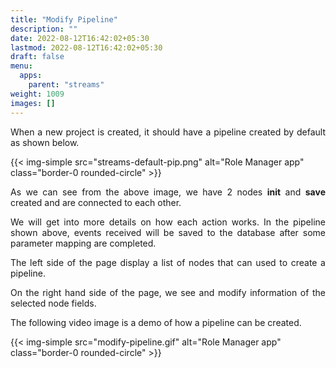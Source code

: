 ```yaml
---
title: "Modify Pipeline"
description: ""
date: 2022-08-12T16:42:02+05:30
lastmod: 2022-08-12T16:42:02+05:30
draft: false    
menu:
  apps:
    parent: "streams"
weight: 1009
images: []
---
```


<p style="text-align: justify;">
When a new project is created, it should have a pipeline created by default as shown below.
</p>

{{< img-simple src="streams-default-pip.png" alt="Role Manager app" class="border-0 rounded-circle" >}}

<p style="text-align: justify;">
As we can see from the above image, we have 2 nodes <b>init</b> and <b>save</b> created and are  connected to each other.
</p>

<p style="text-align: justify;">
We will get into more details on how each action works. In the pipeline shown above, events received will be saved to the database after some parameter mapping are completed.
</p>

<p style="text-align: justify;">
The left side of the page display a list of nodes that can used to create a pipeline.
</p>

<p style="text-align: justify;">
On the right hand side of the page, we see and modify information of the selected node fields. 
</p>

The following video image is a demo of how a pipeline can be created.

{{< img-simple src="modify-pipeline.gif" alt="Role Manager app" class="border-0 rounded-circle" >}}